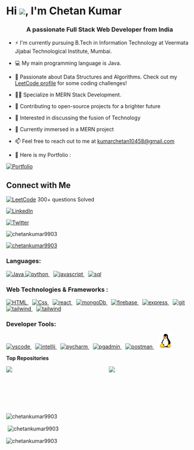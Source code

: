 # Hi ![](https://user-images.githubusercontent.com/18350557/176309783-0785949b-9127-417c-8b55-ab5a4333674e.gif), I'm Chetan Kumar

<!-- <h4>A Full-Stack Web developer | MERN Stack</h4> -->
<h3 align="center">A passionate Full Stack Web Developer from India</h3>

- ⚡ I'm currently pursuing B.Tech in Information Technology at Veermata Jijabai Technological Institute, Mumbai.
- 💻 My main programming language is Java.
- 🧠 Passionate about Data Structures and Algorithms. Check out my [LeetCode profile](https://leetcode.com/chetankumar_22/) for some coding challenges!
- 👨‍💻 Specialize in MERN Stack Development.
- 👯 Contributing to open-source projects for a brighter future
- 💬 Interested in discussing the fusion of Technology
- 🔭 Currently immersed in a MERN project
- 📫 Feel free to reach out to me at   kumarchetan10458@gmail.com

- 🚀 Here is my Portfolio : 

[![Portfolio](https://img.shields.io/badge/Portfolio-YourWebsiteColor?style=for-the-badge&logo=yourlogo&logoColor=white)](https://chetankumar.onrender.com/)



## Connect with Me


[![LeetCode](https://img.shields.io/badge/LeetCode-FFA116?style=for-the-badge&logo=leetcode&logoColor=white)](https://leetcode.com/chetankumar_22/)   300+ questions Solved<br />

[![LinkedIn](https://img.shields.io/badge/LinkedIn-0077B5?style=for-the-badge&logo=linkedin&logoColor=white)](https://www.linkedin.com/in/chetan-kumar-61b888267/)<br />

[![Twitter](https://img.shields.io/badge/Twitter-1DA1F2?style=for-the-badge&logo=twitter&logoColor=white)](https://twitter.com/Chetan_k01)

<p align="left"> <img src="https://komarev.com/ghpvc/?username=chetankumar9903&label=Profile%20views&color=0e75b6&style=flat" alt="chetankumar9903" /> </p>

<p align="left"> <a href="https://github.com/ryo-ma/github-profile-trophy"><img src="https://github-profile-trophy.vercel.app/?username=chetankumar9903" alt="chetankumar9903" /></a> </p>
<h3 align="left">Languages:</h3>

<p align="left ">
    <a href="https://dev.java/" target="_blank" rel="noreferrer"> <img src="https://cdn-icons-png.flaticon.com/512/226/226777.png" alt="Java" width="40" height="40"/> </a> 
    <a href="https://www.python.org/" target="_blank" rel="noreferrer" style="margin-right: 10px;">
        <img src="https://cdn4.iconfinder.com/data/icons/logos-and-brands/512/267_Python_logo-512.png" alt="python" width="40" height="40"/>
    </a>
    <a href="https://javascript.info/" target="_blank" rel="noreferrer" style="margin-right: 10px;">
        <img src="https://upload.wikimedia.org/wikipedia/commons/thumb/9/99/Unofficial_JavaScript_logo_2.svg/2048px-Unofficial_JavaScript_logo_2.svg.png" alt="javascript" width="40" height="40"/>
    </a>
    <a href="https://www.mysql.com/" target="_blank" rel="noreferrer" style="margin-right: 10px;">
        <img src="https://imgs.search.brave.com/zy5I-8owxROdTd8yyUrjXR2WjF1mdAyP170MErblTDg/rs:fit:500:0:0/g:ce/aHR0cHM6Ly9zZWVr/bG9nby5jb20vaW1h/Z2VzL1Mvc3FsLWxv/Z28tQzM3MERFQTA2/Ni1zZWVrbG9nby5j/b20ucG5n" alt="sql" width="60" height="40"/>
    </a>
  
</p>



<h3 align="left">Web Technologies & Frameworks :</h3>
<p align="left "> 
<a href="https://html.com/" target="_blank" rel="noreferrer" style="margin-right: 10px;"> <img src="https://imgs.search.brave.com/qiOeF8OtRt8c1777at0Dz5faJGBaXSPS25BXJkT4UqA/rs:fit:500:0:0/g:ce/aHR0cHM6Ly9jZG4u/d29ybGR2ZWN0b3Js/b2dvLmNvbS9sb2dv/cy9odG1sLTEuc3Zn.svg" alt="HTML" width="40" height="40"/> </a>
<a href="https://web.dev/learn/css" target="_blank" rel="noreferrer" style="margin-right: 10px;"> <img src="https://imgs.search.brave.com/FsB8t94ZjCXp-RKPg9zConz1eyBQDLyoqJMc6kivCq4/rs:fit:500:0:0/g:ce/aHR0cHM6Ly9jZG40/Lmljb25maW5kZXIu/Y29tL2RhdGEvaWNv/bnMvc29jaWFsLW1l/ZGlhLWxvZ29zLTYv/NTEyLzEyMS1jc3Mz/LTUxMi5wbmc" alt="Css" width="40" height="40"/> </a>
<a href="https://reactjs.org/" target="_blank" rel="noreferrer" style="margin-right: 10px;"> <img src="https://upload.wikimedia.org/wikipedia/commons/thumb/a/a7/React-icon.svg/2300px-React-icon.svg.png" alt="react" width="40" height="40"/> </a>
 <a href="https://www.mongodb.com/" target="_blank" rel="noreferrer" style="margin-right: 10px;"> <img src="https://www.tutorialsteacher.com/Content/images/home/mongodb.svg" alt="mongoDb" width="40" height="40"/> </a> 
 <a href="https://firebase.google.com/" target="_blank" rel="noreferrer" style="margin-right: 10px;"> <img src="https://www.vectorlogo.zone/logos/firebase/firebase-icon.svg" alt="firebase" width="40" height="40"/> </a> <a href="https://expressjs.com/" target="_blank" rel="noreferrer" style="margin-right: 10px;"> <img src="https://wsofter.ru/wp-content/uploads/2017/12/node-express.png" alt="express" width="40" height="40"/> </a> 
 <a href="https://git-scm.com/" target="_blank" rel="noreferrer"> <img src="https://img.icons8.com/nolan/512/github.png" alt="git" width="40" height="40"/> </a>
  <a href="https://tailwindcss.com/" target="_blank" rel="noreferrer" style="margin-right: 10px;"> <img src="https://www.vectorlogo.zone/logos/tailwindcss/tailwindcss-icon.svg" alt="tailwind" width="40" height="40"/> </a>
   <a href="https://nodejs.org/en" target="_blank" rel="noreferrer" style="margin-right: 10px;"> <img src="https://seeklogo.com/images/N/nodejs-logo-FBE122E377-seeklogo.com.png" alt="tailwind" width="40" height="40"/> </a> </a> 


<h3 align="left">Developer Tools:</h3>
<p align="left">
    <a href="#" target="_blank" rel="noreferrer" style="margin-right: 10px;">
        <img src="https://upload.wikimedia.org/wikipedia/commons/thumb/9/9a/Visual_Studio_Code_1.35_icon.svg/768px-Visual_Studio_Code_1.35_icon.svg.png" alt="vscode" width="40" height="40"/>
    </a>
    <a href="#" target="_blank" rel="noreferrer" style="margin-right: 10px;">
        <img src="https://upload.wikimedia.org/wikipedia/commons/thumb/9/9c/IntelliJ_IDEA_Icon.svg/1024px-IntelliJ_IDEA_Icon.svg.png" alt="intellij" width="40" height="40"/>
    </a>
    <a href="pgadminhttps://www.pgadmin.org/" target="_blank" rel="noreferrer" style="margin-right: 10px;">
        <img src="https://upload.wikimedia.org/wikipedia/commons/thumb/1/1d/PyCharm_Icon.svg/512px-PyCharm_Icon.svg.png" alt="pycharm" width="40" height="40"/>
    </a>
    <a href="#" target="_blank" rel="noreferrer" style="margin-right: 10px;">
        <img src="https://imgs.search.brave.com/YVyfwwIlAHUZfc-0o8QR8jYSShZW4lCBBZRvfguR9MM/rs:fit:500:0:0/g:ce/aHR0cHM6Ly93d3cu/cG9zdGdyZXNxbC5v/cmcvbWVkaWEvaW1n/L2Fib3V0L3ByZXNz/L2VsZXBoYW50LnBu/Zw" alt="pgadmin" width="40" height="40"/>
    </a>
    <a href="https://www.postman.com/" target="_blank" rel="noreferrer" style="margin-right: 10px;">
        <img src="https://imgs.search.brave.com/6sDqfK6hoWArweUCMnsqTlk9L8Q2OMnfAZ0QBWHiQBE/rs:fit:500:0:0/g:ce/aHR0cHM6Ly9hc3Nl/dC5icmFuZGZldGNo/LmlvL2lkclZ0eHR5/N0IvaWRyVVVfV1JD/Ty5wbmc_dXBkYXRl/ZD0xNjY3OTA2NDEy/Mzc2" alt="postman" width="40" height="40"/>
    </a>
    <a href="https://www.linux.org/" target="_blank" rel="noreferrer"> <img src="https://raw.githubusercontent.com/devicons/devicon/master/icons/linux/linux-original.svg" alt="linux" width="40" height="40"/> </a>
</p>

<b>Top Repositories</b>

<div width="100%" align="center"><a href="https://github.com/chetankumar9903/Special-Spoon" align="left"><img align="left" width="45%" src="https://github-readme-stats.vercel.app/api/pin/?username=chetankumar9903&repo=Special-Spoon&title_color=22c55e&text_color=ffffff&icon_color=0891b2&bg_color=1c1917&hide_border=true&locale=en" /></a>
<a href="https://github.com/chetankumar9903/Firebase-Contact-List" align="right"><img align="right" width="45%" src="https://github-readme-stats.vercel.app/api/pin/?username=chetankumar9903&repo=Firebase-Contact-List&title_color=22c55e&text_color=ffffff&icon_color=0891b2&bg_color=1c1917&hide_border=true&locale=en" /></a></div><br /><br /><br /><br /><br /><br />

<p><img align="center"  style="margin-top: 10px;" src="https://github-readme-stats.vercel.app/api/top-langs?username=chetankumar9903&show_icons=true&locale=en&layout=compact" alt="chetankumar9903" /></p>


<p>&nbsp;<img align="center" src="https://github-readme-stats.vercel.app/api?username=chetankumar9903&show_icons=true&locale=en" alt="chetankumar9903" /></p>

<p><img align="center" src="https://github-readme-streak-stats.herokuapp.com/?user=chetankumar9903&" alt="chetankumar9903" /></p>




